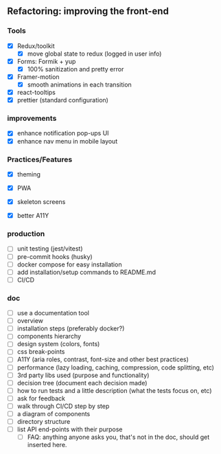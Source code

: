 ## Refactoring: improving the front-end

### Tools

- [x] Redux/toolkit
  - [x] move global state to redux (logged in user info)
- [x] Forms: Formik + yup
  - [x] 100% sanitization and pretty error
- [x] Framer-motion
  - [x] smooth animations in each transition
- [x] react-tooltips
- [x] prettier (standard configuration)

### improvements

- [x] enhance notification pop-ups UI
- [x] enhance nav menu in mobile layout

### Practices/Features

- [x] theming
- [x] PWA

- [x] skeleton screens
- [x] better A11Y

### production

- [ ] unit testing (jest/vitest)
- [ ] pre-commit hooks (husky)
- [ ] docker compose for easy installation
- [ ] add installation/setup commands to README.md
- [ ] CI/CD

### doc

- [ ] use a documentation tool
- [ ] overview
- [ ] installation steps (preferably docker?)
- [ ] components hierarchy
- [ ] design system (colors, fonts)
- [ ] css break-points
- [ ] A11Y (aria roles, contrast, font-size and other best practices)
- [ ] performance (lazy loading, caching, compression, code splitting, etc)
- [ ] 3rd party libs used (purpose and functionality)
- [ ] decision tree (document each decision made)
- [ ] how to run tests and a little description (what the tests focus on, etc)
- [ ] ask for feedback
- [ ] walk through CI/CD step by step
- [ ] a diagram of components
- [ ] directory structure
- [ ] list API end-points with their purpose
  - [ ] FAQ: anything anyone asks you, that's not in the doc, should get
        inserted here.
